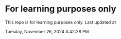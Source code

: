# For learning purposes only
This repo is for learning purposes only.
Last updated at

Tuesday, November 26, 2024 5:42:28 PM

